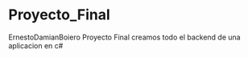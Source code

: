 # Proyecto_Final
ErnestoDamianBoiero Proyecto Final 
creamos todo el backend de una aplicacion en c#
